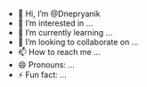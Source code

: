 - 👋 Hi, I’m @Dnepryanik
- 👀 I’m interested in ...
- 🌱 I’m currently learning ...
- 💞️ I’m looking to collaborate on ...
- 📫 How to reach me ...
- 😄 Pronouns: ...
- ⚡ Fun fact: ...

<!---
Dnepryanik/Dnepryanik is a ✨ special ✨ repository because its `README.md` (this file) appears on your GitHub profile.
You can click the Preview link to take a look at your changes.
--->
